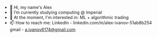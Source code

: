 - 👋 Hi, my name's Alex
- 🌱 I’m currently studying computing @ Imperial
- 👀 At the moment, I'm interested in: ML + algorithmic trading
- 📫 How to reach me: LinkedIn - linkedin.com/in/alex-ivanov-51ab8b254 gmail - a.ivanov6174@gmail.com
